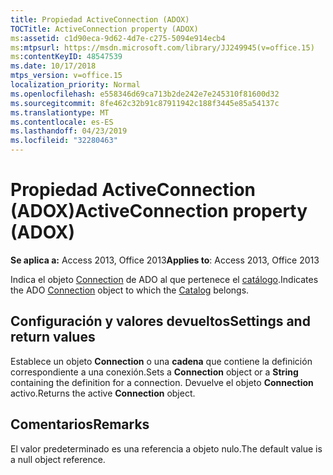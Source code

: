 ```yaml
---
title: Propiedad ActiveConnection (ADOX)
TOCTitle: ActiveConnection property (ADOX)
ms:assetid: c1d90eca-9d62-4d7e-c275-5094e914ecb4
ms:mtpsurl: https://msdn.microsoft.com/library/JJ249945(v=office.15)
ms:contentKeyID: 48547539
ms.date: 10/17/2018
mtps_version: v=office.15
localization_priority: Normal
ms.openlocfilehash: e558346d69ca713b2de242e7e245310f81600d32
ms.sourcegitcommit: 8fe462c32b91c87911942c188f3445e85a54137c
ms.translationtype: MT
ms.contentlocale: es-ES
ms.lasthandoff: 04/23/2019
ms.locfileid: "32280463"
---
```

# <a name="activeconnection-property-adox"></a><span data-ttu-id="9fa8f-102">Propiedad ActiveConnection (ADOX)</span><span class="sxs-lookup"><span data-stu-id="9fa8f-102">ActiveConnection property (ADOX)</span></span>

<span data-ttu-id="9fa8f-103">**Se aplica a:** Access 2013, Office 2013</span><span class="sxs-lookup"><span data-stu-id="9fa8f-103">**Applies to**: Access 2013, Office 2013</span></span>

<span data-ttu-id="9fa8f-104">Indica el objeto [Connection](connection-object-ado.md) de ADO al que pertenece el [catálogo](catalog-object-adox.md).</span><span class="sxs-lookup"><span data-stu-id="9fa8f-104">Indicates the ADO [Connection](connection-object-ado.md) object to which the [Catalog](catalog-object-adox.md) belongs.</span></span>

## <a name="settings-and-return-values"></a><span data-ttu-id="9fa8f-105">Configuración y valores devueltos</span><span class="sxs-lookup"><span data-stu-id="9fa8f-105">Settings and return values</span></span>

<span data-ttu-id="9fa8f-106">Establece un objeto **Connection** o una **cadena** que contiene la definición correspondiente a una conexión.</span><span class="sxs-lookup"><span data-stu-id="9fa8f-106">Sets a **Connection** object or a **String** containing the definition for a connection.</span></span> <span data-ttu-id="9fa8f-107">Devuelve el objeto **Connection** activo.</span><span class="sxs-lookup"><span data-stu-id="9fa8f-107">Returns the active **Connection** object.</span></span>

## <a name="remarks"></a><span data-ttu-id="9fa8f-108">Comentarios</span><span class="sxs-lookup"><span data-stu-id="9fa8f-108">Remarks</span></span>

<span data-ttu-id="9fa8f-109">El valor predeterminado es una referencia a objeto nulo.</span><span class="sxs-lookup"><span data-stu-id="9fa8f-109">The default value is a null object reference.</span></span>

